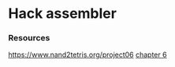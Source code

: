 # Hack assembler

### Resources
https://www.nand2tetris.org/project06
[chapter 6](https://b1391bd6-da3d-477d-8c01-38cdf774495a.filesusr.com/ugd/44046b_b73759b866b249a0b3a715bf5a18f668.pdf)